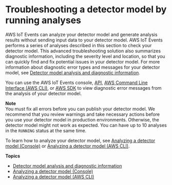 # Troubleshooting a detector model by running analyses<a name="iotevents-analyze-api"></a>

AWS IoT Events can analyze your detector model and generate analysis results without sending input data to your detector model\. AWS IoT Events performs a series of analyses described in this section to check your detector model\. This advanced troubleshooting solution also summarizes diagnostic information, including the severity level and location, so that you can quickly find and fix potential issues in your detector model\. For more information about diagnostic error types and messages for your detector model, see [Detector model analysis and diagnostic information](analyze-diagnostic-information.md)\.

You can use the AWS IoT Events console, [API](https://docs.aws.amazon.com/iotevents/latest/apireference/), [AWS Command Line Interface \(AWS CLI\)](https://docs.aws.amazon.com/cli/latest/reference/iotevents/index.html), or [AWS SDK](https://docs.aws.amazon.com/iot/latest/developerguide/iot-sdks.html) to view diagnostic error messages from the analysis of your detector model\.

**Note**  
You must fix all errors before you can publish your detector model\.
We recommend that you review warnings and take necessary actions before you use your detector model in production environments\. Otherwise, the detector model might not work as expected\.
You can have up to 10 analyses in the `RUNNING` status at the same time\.

To learn how to analyze your detector model, see [Analyzing a detector model \(Console\)](analyze-api-console.md) or [Analyzing a detector model \(AWS CLI\)](analyze-api-api.md)\. 

**Topics**
+ [Detector model analysis and diagnostic information](analyze-diagnostic-information.md)
+ [Analyzing a detector model \(Console\)](analyze-api-console.md)
+ [Analyzing a detector model \(AWS CLI\)](analyze-api-api.md)